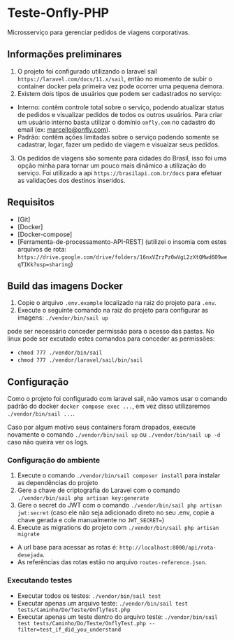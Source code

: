 # Teste-Onfly-PHP

Microsserviço para gerenciar pedidos de viagens corporativas.

## Informações preliminares

1) O projeto foi configurado utilizando o laravel sail `https://laravel.com/docs/11.x/sail`, então no momento de subir o container docker pela primeira vez pode ocorrer uma pequena demora.
2) Existem dois tipos de usuários que podem ser cadastrados no serviço:
- Interno: contêm controle total sobre o serviço, podendo atualizar status de pedidos e visualizar pedidos de todos os outros usuários. Para criar um usuário interno basta utilizar o domínio `onfly.com` no cadastro do email (ex: marcello@onfly.com). 
- Padrão: contêm ações limitadas sobre o serviço podendo somente se cadastrar, logar, fazer um pedido de viagem e visuaizar seus pedidos.
3) Os pedidos de viagens são somente para cidades do Brasil, isso foi uma opção minha para tornar um pouco mais dinâmico a utilização do serviço. Foi utilizado a api `https://brasilapi.com.br/docs` para efetuar as validações dos destinos inseridos.

## Requisitos

- [Git]
- [Docker]
- [Docker-compose]
- [Ferramenta-de-processamento-API-REST] (utilizei o insomia com estes arquivos de rota: `https://drive.google.com/drive/folders/16nxVZrzPz0wVgL2zXtQMwd6O9weqTIKk?usp=sharing`)

## Build das imagens Docker
1) Copie o arquivo `.env.example` localizado na raiz do projeto para `.env`.
2) Execute o seguinte comando na raiz do projeto para configurar as imagens: `./vendor/bin/sail up`

pode ser necessário conceder permissão para o acesso das pastas. No linux pode ser excutado estes comandos para conceder as permissões:

- `chmod 777 ./vendor/bin/sail`
- `chmod 777 ./vendor/laravel/sail/bin/sail`

## Configuração

Como o projeto foi configurado com laravel sail, não vamos usar o comando padrão do docker `docker compose exec ...`, em vez disso utilizaremos `./vendor/bin/sail ...`.

Caso por algum motivo seus containers foram dropados, execute novamente o comando `./vendor/bin/sail up` ou `./vendor/bin/sail up -d` caso não queira ver os logs.

### Configuração do ambiente

1) Execute o comando `./vendor/bin/sail composer install` para instalar as dependências do projeto
2) Gere a chave de criptografia do Laravel com o comando `./vendor/bin/sail php artisan key:generate`
3) Gere o secret do JWT com o comando `./vendor/bin/sail php artisan jwt:secret` (caso ele não seja adicionado direto no seu .env, copie a chave gerada e cole manualmente no `JWT_SECRET=`)
4) Execute as migrations do projeto com `./vendor/bin/sail php artisan migrate`

- A url base para acessar as rotas é: `http://localhost:8000/api/rota-desejada`.
- As referências das rotas estão no arquivo `routes-reference.json`.

### Executando testes

- Executar todos os testes: `./vendor/bin/sail test`
- Executar apenas um arquivo teste: `./vendor/bin/sail test tests/Caminho/Do/Teste/OnflyTest.php`
- Executar apenas um teste dentro do arquivo teste: `./vendor/bin/sail test tests/Caminho/Do/Teste/OnflyTest.php --filter=test_if_did_you_understand`
